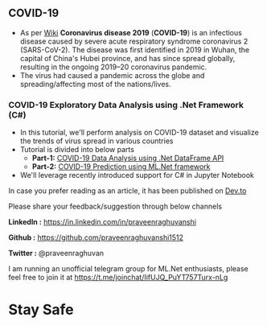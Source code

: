 ## COVID-19
- As per [Wiki](https://en.wikipedia.org/wiki/Coronavirus_disease_2019) **Coronavirus disease 2019** (**COVID-19**) is an infectious disease caused by severe acute respiratory syndrome coronavirus 2 (SARS-CoV-2). The disease was first identified in 2019 in Wuhan, the capital of China's Hubei province, and has since spread globally, resulting in the ongoing 2019–20 coronavirus pandemic.
- The virus had caused a pandemic across the globe and spreading/affecting most of the nations/lives. 

### COVID-19 Exploratory Data Analysis using .Net  Framework (C#)

- In this tutorial, we'll perform analysis on COVID-19 dataset and visualize the trends of virus spread in various countries
- Tutorial is divided into below parts
  - **Part-1:** [COVID-19 Data Analysis using .Net DataFrame API](https://github.com/praveenraghuvanshi1512/covid-19/tree/master/part-1)
  - **Part-2:** [COVID-19 Prediction using ML.Net framework](https://github.com/praveenraghuvanshi1512/covid-19/tree/master/part-2)
- We'll leverage recently introduced support for C# in Jupyter Notebook

In case you prefer reading as an article, it has been published on [Dev.to](https://dev.to/praveenraghuvanshi/covid-19-eda-and-prediction-using-net-dataframe-and-ml-net-c-introduction-nlb)

Please share your feedback/suggestion through below channels

**LinkedIn :** https://in.linkedin.com/in/praveenraghuvanshi

**Github :** https://github.com/praveenraghuvanshi1512

**Twitter :** @praveenraghuvan

I am running an unofficial telegram group for ML.Net enthusiasts, please feel free to join it at https://t.me/joinchat/IifUJQ_PuYT757Turx-nLg

# Stay Safe
